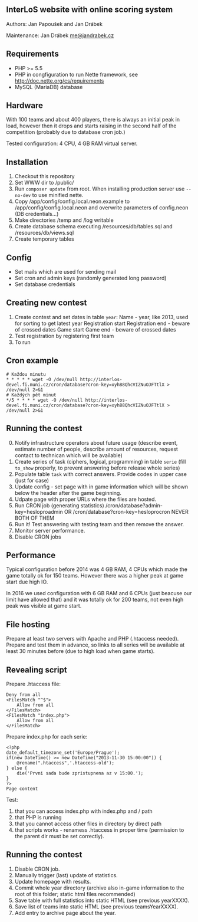 InterLoS website with online scoring system
-------------------------------------------

Authors: Jan Papoušek and Jan Drábek

Maintenance: Jan Drábek <me@jandrabek.cz>

Requirements
------------

- PHP >= 5.5
- PHP in congfiguration to run Nette framework, see http://doc.nette.org/cs/requirements
- MySQL (MariaDB) database

Hardware
--------

With 100 teams and about 400 players, there is always an initial peak in load, however then it drops and starts raising in the second half of the
competition (probably due to database cron job.)

Tested configuration: 4 CPU, 4 GB RAM virtual server.

Installation
------------

1. Checkout this repository
2. Set WWW dir to /public/
3. Run `composer update` from root. When installing production server use `--no-dev` to use minified nette.
4. Copy /app/config/config.local.neon.example to /app/config/config.local.neon and overwrite parameters of config.neon (DB credentials...)
5. Make directories /temp and /log writable
6. Create database schema executing /resources/db/tables.sql and /resources/db/views.sql
7. Create temporary tables


Config
------
- Set mails which are used for sending mail
- Set cron and admin keys (randomly generated long password)
- Set database credentials


Creating new contest
--------------------

1. Create contest and set dates in table `year`:
   Name - year, like 2013, used for sorting to get latest year
   Registration start
   Registration end - beware of crossed dates
   Game start
   Game end - beware of crossed dates
2. Test registration by registering first team
3. To run

Cron example
------------

```
# Každou minutu
* * * * * wget -O /dev/null http://interlos-devel.fi.muni.cz/cron/database?cron-key=xyh88QhcVIZNuOJFTtlX > /dev/null 2>&1
# Každých pět minut
*/5 * * * * wget -O /dev/null http://interlos-devel.fi.muni.cz/cron/database?cron-key=xyh88QhcVIZNuOJFTtlX > /dev/null 2>&1
```

Running the contest
-------------------

0. Notify infrastructure operators about future usage (describe event, estimate number of people, describe amount of resources, request contact to technican which will be available)
1. Create series of task (ciphers, logical, programming) in table `serie` (fill `to_show` properly, to prevent answering before release whole series)
2. Populate table `task` with correct answers. Provide codes in upper case (just for case)
3. Update config - set page with in game information which will be shown below the header after the game beginning.
4. Udpate page with proper URLs where the files are hosted.
5. Run CRON job (generating statistics)
   /cron/database?admin-key=hesloproadmin OR /cron/database?cron-key=hesloprocron NEVER BOTH OF THEM
6. Run it! Test answering with testing team and then remove the answer.
7. Monitor server performance.
8. Disable CRON jobs

Performance
-----------

Typical configuration before 2014 was 4 GB RAM, 4 CPUs which made the game totally ok for 150 teams.
However there was a higher peak at game start due high IO.

In 2016 we used configuration with 6 GB RAM and 6 CPUs (just beacuse our limit have allowed that) and it was totally ok for 200 teams, not even high peak was visible at game start. 

File hosting
------------

Prepare at least two servers with Apache and PHP (.htaccess needed). Prepare and test them in advance, so links to all series will be available at least 
30 minutes before (due to high load when game starts).

Revealing script
----------------

Prepare .htaccess file:
```
Deny from all
<FilesMatch "^$">
	Allow from all
</FilesMatch>
<FilesMatch "index.php">
	Allow from all
</FilesMatch>
```

Prepare index.php for each serie:
```
<?php
date_default_timezone_set('Europe/Prague');
if(new DateTime() >= new DateTime("2013-11-30 15:00:00")) {
	@rename(".htaccess",'.htaccess-old');
} else {
    die('Prvni sada bude zpristupnena az v 15:00.');
}
?>
Page content
```

Test:
1. that you can access index.php with index.php and / path
2. that PHP is running
3. that you cannot access other files in directory by direct path
4. that scripts works - renamess .htaccess in proper time (permission to the parent dir must be set correctly).


Running the contest
-------------------

1. Disable CRON job.
2. Manually trigger (last) update of statistics.
3. Update homepage with results.
4. Commit whole year directory (archive also in-game information to the root of this folder; static html files recommended)
5. Save table with full statistics into static HTML (see previous yearXXXX).
6. Save list of teams into static HTML (see previous teamsYearXXXX).
7. Add entry to archive page about the year.